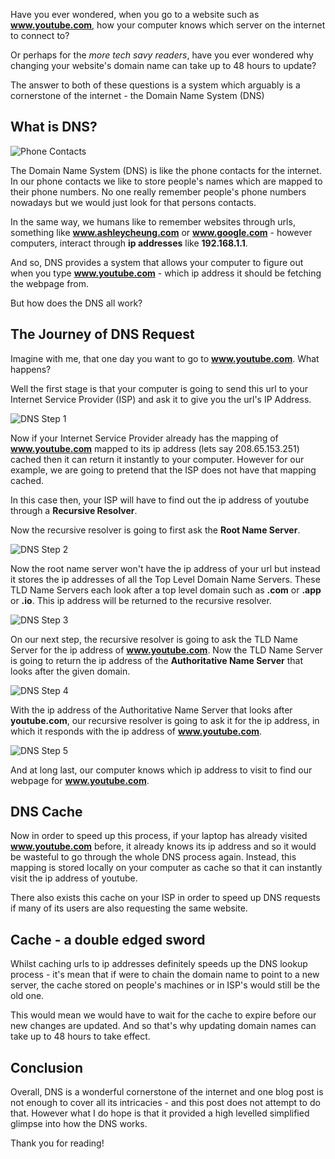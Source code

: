 Have you ever wondered, when you go to a website such as **www.youtube.com**, how your computer knows which server on the internet to connect to?

Or perhaps for the _more tech savy readers_, have you ever wondered why changing your website's domain name can take up to 48 hours to update?

The answer to both of these questions is a system which arguably is a cornerstone of the internet - the Domain Name System (DNS)

## What is DNS?

![Phone Contacts](/blog-assets/phone-contacts.webp)

The Domain Name System (DNS) is like the phone contacts for the internet. In our phone contacts we like to store people's names which are mapped to their phone numbers. No one really remember people's phone numbers nowadays but we would just look for that persons contacts.

In the same way, we humans like to remember websites through urls, something like **www.ashleycheung.com** or **www.google.com** - however computers, interact through **ip addresses** like **192.168.1.1**.

And so, DNS provides a system that allows your computer to figure out when you type **www.youtube.com** - which ip address it should be fetching the webpage from.

But how does the DNS all work?

## The Journey of DNS Request

Imagine with me, that one day you want to go to **www.youtube.com**. What happens?

Well the first stage is that your computer is going to send this url to your Internet Service Provider (ISP) and ask it to give you the url's IP Address.

![DNS Step 1](/blog-assets/dns_step_1.png)

Now if your Internet Service Provider already has the mapping of **www.youtube.com** mapped to its ip address (lets say 208.65.153.251) cached then it can return it instantly to your computer. However for our example, we are going to pretend that the ISP does not have that mapping cached.

In this case then, your ISP will have to find out the ip address of youtube through a **Recursive Resolver**.

Now the recursive resolver is going to first ask the **Root Name Server**.

![DNS Step 2](/blog-assets/dns_step_2.png)

Now the root name server won't have the ip address of your url but instead it stores the ip addresses of all the Top Level Domain Name Servers. These TLD Name Servers each look after a top level domain such as **.com** or **.app** or **.io**. This ip address will be returned to the recursive resolver.

![DNS Step 3](/blog-assets/dns_step_3.png)

On our next step, the recursive resolver is going to ask the TLD Name Server for the ip address of **www.youtube.com**. Now the TLD Name Server is going to return the ip address of the **Authoritative Name Server** that looks after the given domain.

![DNS Step 4](/blog-assets/dns_step_4.png)

With the ip address of the Authoritative Name Server that looks after **youtube.com**, our recursive resolver is going to ask it for the ip address, in which it responds with the ip address of **www.youtube.com**.

![DNS Step 5](/blog-assets/dns_step_5.png)

And at long last, our computer knows which ip address to visit to find our webpage for **www.youtube.com**.

## DNS Cache

Now in order to speed up this process, if your laptop has already visited **www.youtube.com** before, it already knows its ip address and so it would be wasteful to go through the whole DNS process again. Instead, this mapping is stored locally on your computer as cache so that it can instantly visit the ip address of youtube.

There also exists this cache on your ISP in order to speed up DNS requests if many of its users are also requesting the same website.

## Cache - a double edged sword

Whilst caching urls to ip addresses definitely speeds up the DNS lookup process - it's mean that if were to chain the domain name to point to a new server, the cache stored on people's machines or in ISP's would still be the old one.

This would mean we would have to wait for the cache to expire before our new changes are updated. And so that's why updating domain names can take up to 48 hours to take effect.

## Conclusion

Overall, DNS is a wonderful cornerstone of the internet and one blog post is not enough to cover all its intricacies - and this post does not attempt to do that. However what I do hope is that it provided a high levelled simplified glimpse into how the DNS works.

Thank you for reading!
